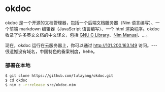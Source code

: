 # okdoc

okdoc 是一个开源的文档管理器，包括一个后端文档服务器（Nim 语言编写）、一个前端 markdown 编辑器（JavaScript 语言编写）、一个 html 渲染程序。okdoc 收录了许多英文文档的中文译文，包括 [GNU C Library]()、[Nim Manual]()、...。

现在，okdoc 运行在云服务器上，你可以通过 http://101.200.163.149 访问。--- 很遗憾没有域名，中国特色的备案制度，hehe。

### 部署在本地

```sh
$ git clone https://github.com/tulayang/okdoc.git
$ cd okdoc
$ nim c -r:release src/okdoc.nim
```
